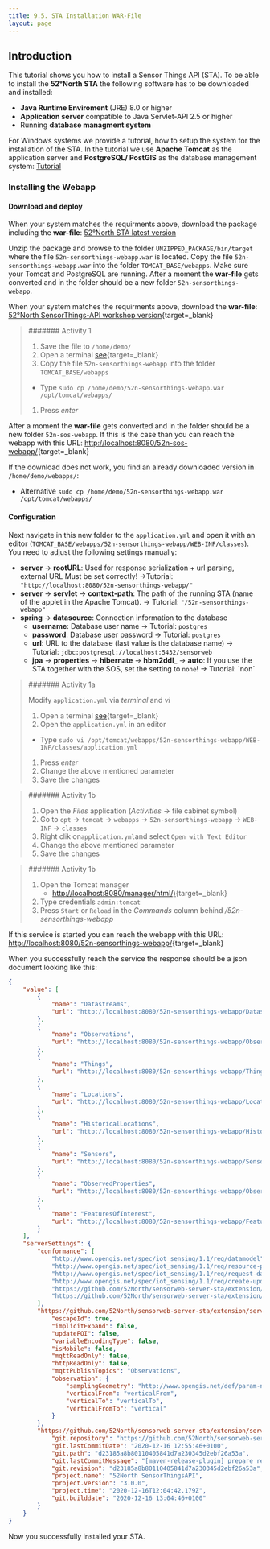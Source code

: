 ```yaml
---
title: 9.5. STA Installation WAR-File
layout: page
---
```


## Introduction

This tutorial shows you how to install a Sensor Things API (STA). To be able to install the
__52°North STA__ the following software has to be downloaded and installed:

- __Java Runtime Enviroment__ (JRE) 8.0 or higher
- __Application server__ compatible to Java Servlet-API 2.5 or higher
- Running __database managment system__

For Windows systems we provide a tutorial, how to setup the system for the installation of the STA.
In the tutorial we use __Apache Tomcat__ as the application server
and __PostgreSQL/ PostGIS__ as the database management system: [Tutorial](89_installation_requirments_for_windows.md)

### Installing the Webapp

#### Download and deploy

When your system matches the requirments above, download the package including the __war-file__: [52°North STA latest version](https://github.com/52North/sensorweb-server-sta/releases/tag/v3.0.0)

Unzip the package and browse to the folder `UNZIPPED_PACKAGE/bin/target` where the file `52n-sensorthings-webapp.war`
is located. Copy the file `52n-sensorthings-webapp.war` into the folder `TOMCAT_BASE/webapps`. Make sure your Tomcat
and PostgreSQL are running. After a moment the __war-file__ gets converted and in the folder should be a new
folder `52n-sensorthings-webapp`.

When your system matches the requirments above, download the  __war-file__: [52°North SensorThings-API workshop version](http://52north.org/delivery/SensorWeb/Workshops/Frejus_2021/52n-sensorthings-webapp.war){target=_blank}

> ####### Activity 1
>  
> 1. Save the file to `/home/demo/`
> 1. Open a terminal [see](09_hands-on/#open-a-terminal){target=_blank}
> 1. Copy the file `52n-sensorthings-webapp` into the folder `TOMCAT_BASE/webapps`
> 	* Type `sudo cp /home/demo/52n-sensorthings-webapp.war /opt/tomcat/webapps/`
> 1. Press *enter*

After a moment the __war-file__ gets converted and in the folder should be a new
folder `52n-sos-webapp`. If this is the case than you can reach the webapp with this URL:
[http://localhost:8080/52n-sos-webapp/](http://localhost:8080/52n-sensorthings-webapp/){target=_blank}

If the download does not work, you find an already downloaded version in `/home/demo/webapps/`:

  * Alternative `sudo cp /home/demo/52n-sensorthings-webapp.war /opt/tomcat/webapps/`

#### Configuration

Next navigate in this new folder to the `application.yml` and open it with
an editor (`TOMCAT_BASE/webapps/52n-sensorthings-webapp/WEB-INF/classes`). You need to adjust the following
settings manually:

- __server__ -> __rootURL__: Used for response serialization + url parsing, external URL Must be set correctly! ->Tutorial: `"http://localhost:8080/52n-sensorthings-webapp/"`
- __server__ -> __servlet__ -> __context-path__: The path of the running STA (name of the applet in the
Apache Tomcat). -> Tutorial: `"/52n-sensorthings-webapp"`
- __spring__ -> __datasource__: Connection information to the database
	- __username__: Database user name -> Tutorial: `postgres`
	- __password__: Database user password -> Tutorial: `postgres`
	- __url__: URL to the database (last value is the database name) -> Tutorial: `jdbc:postgresql://localhost:5432/sensorweb`
	- __jpa__ -> __properties__ -> __hibernate__ -> __hbm2ddl___ -> __auto__: If you use the STA together
	with the SOS, set the setting to `none`! -> Tutorial: `non´

> ####### Activity 1a
>  
> Modify `application.yml` via *terminal* and *vi*
>
> 1. Open a terminal [see](09_hands-on/#open-a-terminal){target=_blank}
> 1. Open the `application.yml` in an editor 
> 	* Type `sudo vi /opt/tomcat/webapps/52n-sensorthings-webapp/WEB-INF/classes/application.yml`
> 1. Press *enter*
> 1. Change the above mentioned parameter
> 1. Save the changes

> ####### Activity 1b
>  
> 1. Open the *Files* application (*Activities* -> file cabinet symbol)
> 1. Go to `opt` -> `tomcat` -> `webapps` -> `52n-sensorthings-webapp` -> `WEB-INF` -> `classes`
> 1. Right clik on`application.yml`and select `Open with Text Editor`
> 1. Change the above mentioned parameter
> 1. Save the changes

> ####### Activity 1b
>  
> 1. Open the Tomcat manager
> 		* [http://localhost:8080/manager/html/)](http://localhost:8080/manager/html/){target=_blank}
> 1. Type credentials `admin:tomcat`
> 1. Press `Start` or `Reload` in the *Commands* column behind */52n-sensorthings-webapp*

If this service is started you can reach the webapp with this URL:
[http://localhost:8080/52n-sensorthings-webapp/](http://localhost:8080/52n-sensorthings-webapp/){target=_blank}

When you successfully reach the service the response should be a json document looking like this:

~~~json
{
    "value": [
        {
            "name": "Datastreams",
            "url": "http://localhost:8080/52n-sensorthings-webapp/Datastreams"
        },
        {
            "name": "Observations",
            "url": "http://localhost:8080/52n-sensorthings-webapp/Observations"
        },
        {
            "name": "Things",
            "url": "http://localhost:8080/52n-sensorthings-webapp/Things"
        },
        {
            "name": "Locations",
            "url": "http://localhost:8080/52n-sensorthings-webapp/Locations"
        },
        {
            "name": "HistoricalLocations",
            "url": "http://localhost:8080/52n-sensorthings-webapp/HistoricalLocations"
        },
        {
            "name": "Sensors",
            "url": "http://localhost:8080/52n-sensorthings-webapp/Sensors"
        },
        {
            "name": "ObservedProperties",
            "url": "http://localhost:8080/52n-sensorthings-webapp/ObservedProperties"
        },
        {
            "name": "FeaturesOfInterest",
            "url": "http://localhost:8080/52n-sensorthings-webapp/FeaturesOfInterest"
        }
    ],
    "serverSettings": {
        "conformance": [
            "http://www.opengis.net/spec/iot_sensing/1.1/req/datamodel",
            "http://www.opengis.net/spec/iot_sensing/1.1/req/resource-path/resource-path-to-entities",
            "http://www.opengis.net/spec/iot_sensing/1.1/req/request-data",
            "http://www.opengis.net/spec/iot_sensing/1.1/req/create-update-delete",
            "https://github.com/52North/sensorweb-server-sta/extension/server-properties.md",
            "https://github.com/52North/sensorweb-server-sta/extension/server-version.md"
        ],
        "https://github.com/52North/sensorweb-server-sta/extension/server-properties.md": {
            "escapeId": true,
            "implicitExpand": false,
            "updateFOI": false,
            "variableEncodingType": false,
            "isMobile": false,
            "mqttReadOnly": false,
            "httpReadOnly": false,
            "mqttPublishTopics": "Observations",
            "observation": {
                "samplingGeometry": "http://www.opengis.net/def/param-name/OGC-OM/2.0/samplingGeometry",
                "verticalFrom": "verticalFrom",
                "verticalTo": "verticalTo",
                "verticalFromTo": "vertical"
            }
        },
        "https://github.com/52North/sensorweb-server-sta/extension/server-version.md": {
            "git.repository": "https://github.com/52North/sensorweb-server-sta",
            "git.lastCommitDate": "2020-12-16 12:55:46+0100",
            "git.path": "d23185a8b80110405841d7a230345d2ebf26a53a",
            "git.lastCommitMessage": "[maven-release-plugin] prepare release v3.0.0",
            "git.revision": "d23185a8b80110405841d7a230345d2ebf26a53a",
            "project.name": "52North SensorThingsAPI",
            "project.version": "3.0.0",
            "project.time": "2020-12-16T12:04:42.179Z",
            "git.builddate": "2020-12-16 13:04:46+0100"
        }
    }
}
~~~

Now you successfully installed your STA.
